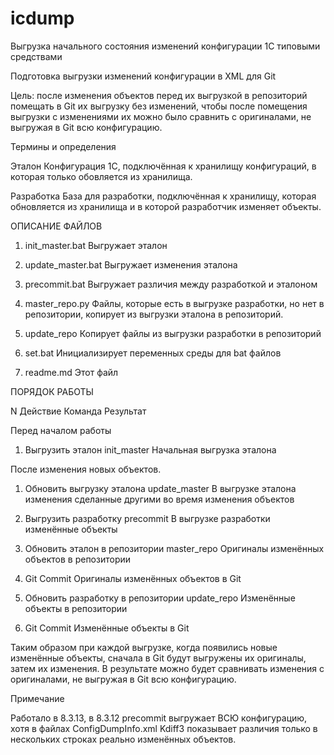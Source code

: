 # icdump
Выгрузка начального состояния изменений конфигурации 1С типовыми средствами 

Подготовка выгрузки изменений конфигурации в XML для Git

Цель: 	после изменения объектов перед их выгрузкой в репозиторий помещать в Git их выгрузку без изменений,
        чтобы после помещения выгрузки с изменениями их можно было сравнить с оригиналами,
        не выгружая в Git всю конфигурацию.
        
Термины и определения

Эталон      Конфигурация 1С, подключённая к хранилищу конфигураций, в которая только обовляется из хранилища.

Разработка  База для разработки, подключённая к хранилищу, которая обновляется из хранилища и в которой разработчик изменяет объекты.

ОПИСАНИЕ ФАЙЛОВ

1. init_master.bat 	    Выгружает эталон 

2. update_master.bat	Выгружает изменения эталона 

3. precommit.bat	    Выгружает различия между разработкой и эталоном

4. master_repo.py	    Файлы, которые есть в выгрузке разработки, но нет в репозитории, копирует из выгрузки эталона в         репозиторий.

5. update_repo          Копирует файлы из выгрузки разработки в репозиторий

6. set.bat		        Инициализирует переменных среды для bat файлов

7. readme.md		    Этот файл



ПОРЯДОК РАБОТЫ

N  Действие			                    Команда			        Результат

Перед началом работы

1. Выгрузить эталон	                    init_master             Начальная выгрузка эталона

После изменения новых объектов.

1. Обновить выгрузку эталона		    update_master	        В выгрузке эталона изменения сделанные другими 
                                                                во время изменения объектов

2. Выгрузить разработку		            precommit		        В выгрузке разработки изменённые объекты

3. Обновить эталон в репозитории		master_repo		        Оригиналы изменённых объектов в репозитории

4. Git Commit				        	            	        Оригиналы изменённых объектов в Git

5. Обновить разработку в репозитории    update_repo            	Изменённые объекты в репозитории

6. Git Commit						                            Изменённые объекты в Git


Таким образом при каждой выгрузке, когда появились новые изменённые объекты, сначала в Git будут выгружены
их оригиналы, затем их изменения. В результате можно будет сравнивать изменения с оригиналами, 
не выгружая в Git всю конфигурацию.


Примечание

Работало в 8.3.13, в 8.3.12 precommit выгружает ВСЮ конфигурацию, хотя в файлах ConfigDumpInfo.xml
Kdiff3 показывает различия только в нескольких строках реально изменённых объектов.
